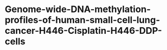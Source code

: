# Genome-wide-DNA-methylation-profiles-of-human-small-cell-lung-cancer-H446-Cisplatin-H446-DDP-cells
